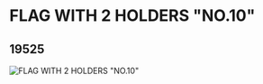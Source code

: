 # FLAG WITH 2 HOLDERS "NO.10"
## 19525
![FLAG WITH 2 HOLDERS "NO.10"](https://lc-www-live-s.legocdn.com/media/bricks/5/2/6100079.jpg)